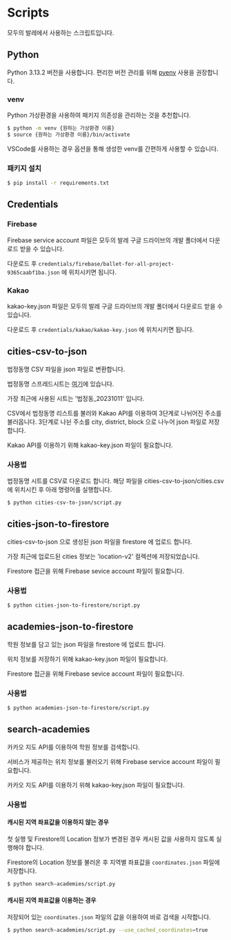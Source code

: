 # Scripts

모두의 발레에서 사용하는 스크립트입니다.

## Python

Python 3.13.2 버전을 사용합니다.
편리한 버전 관리를 위해 [pyenv](https://github.com/pyenv/pyenv) 사용을 권장합니다.

### venv

Python 가상환경을 사용하여 패키지 의존성을 관리하는 것을 추천합니다.

```bash
$ python -m venv {원하는 가상환경 이름}
$ source {원하는 가상환경 이름}/bin/activate
```

VSCode를 사용하는 경우 옵션을 통해 생성한 venv를 간편하게 사용할 수 있습니다.

### 패키지 설치

```bash
$ pip install -r requirements.txt
```

## Credentials

### Firebase

Firebase service account 파일은 모두의 발레 구글 드라이브의 개발 폴더에서 다운로드 받을 수 있습니다.

다운로드 후 `credentials/firebase/ballet-for-all-project-9365caabf1ba.json` 에 위치시키면 됩니다.

### Kakao

kakao-key.json 파일은 모두의 발레 구글 드라이브의 개발 폴더에서 다운로드 받을 수 있습니다.

다운로드 후 `credentials/kakao/kakao-key.json` 에 위치시키면 됩니다.

## cities-csv-to-json

법정동명 CSV 파일을 json 파일로 변환합니다.

법정동명 스프레드시트는 [여기](https://docs.google.com/spreadsheets/d/18miy3THIfF8-Rzdu23CtcsOxZXsZXAoG/edit?usp=sharing&ouid=106558524234893023284&rtpof=true&sd=true)에 있습니다.

가장 최근에 사용된 시트는 '법정동\_20231011' 입니다.

CSV에서 법정동명 리스트를 불러와 Kakao API를 이용하여 3단계로 나뉘어진 주소를 불러옵니다.
3단계로 나뉜 주소를 city, district, block 으로 나누어 json 파일로 저장합니다.

Kakao API를 이용하기 위해 kakao-key.json 파일이 필요합니다.

### 사용법

법정동명 시트를 CSV로 다운로드 합니다.
해당 파일을 cities-csv-to-json/cities.csv에 위치시킨 후 아래 명령어를 실행합니다.

```bash
$ python cities-csv-to-json/script.py
```

## cities-json-to-firestore

cities-csv-to-json 으로 생성된 json 파일을 firestore 에 업로드 합니다.

가장 최근에 업로드된 cities 정보는 'location-v2' 컬렉션에 저장되었습니다.

Firestore 접근을 위해 Firebase sevice account 파일이 필요합니다.

### 사용법

```bash
$ python cities-json-to-firestore/script.py
```

## academies-json-to-firestore

학원 정보를 담고 있는 json 파일을 firestore 에 업로드 합니다.

위치 정보를 저장하기 위해 kakao-key.json 파일이 필요합니다.

Firestore 접근을 위해 Firebase sevice account 파일이 필요합니다.

### 사용법

```bash
$ python academies-json-to-firestore/script.py
```

## search-academies

카카오 지도 API를 이용하여 학원 정보를 검색합니다.

서비스가 제공하는 위치 정보를 불러오기 위해 Firebase service account 파일이 필요합니다.

카카오 지도 API를 이용하기 위해 kakao-key.json 파일이 필요합니다.

### 사용법

#### 캐시된 지역 좌표값을 이용하지 않는 경우

첫 실행 및 Firestore의 Location 정보가 변경된 경우 캐시된 값을 사용하지 않도록 실행해야 합니다.

Firestore의 Location 정보를 불러온 후 지역별 좌표값을 `coordinates.json` 파일에 저장합니다.

```bash
$ python search-academies/script.py
```

#### 캐시된 지역 좌표값을 이용하는 경우

저장되어 있는 `coordinates.json` 파일의 값을 이용하여 바로 검색을 시작합니다.

```bash
$ python search-academies/script.py --use_cached_coordinates=true
```
